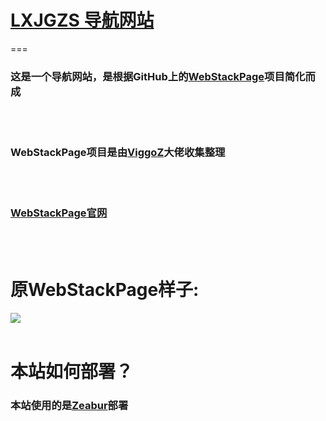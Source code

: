 # [LXJGZS 导航网站](lxjgzs.zeabur.app)
===
### 这是一个导航网站，是根据GitHub上的[WebStackPage](https://github.com/WebStackPage/WebStackPage.github.io)项目简化而成
<br><br>
### WebStackPage项目是由[ViggoZ](https://www.viggoz.com)大佬收集整理
<br><br>
### [WebStackPage官网](www.webstack.cc)
<br><br>
# 原WebStackPage样子:
![](https://camo.githubusercontent.com/cd5db39ba59752822b7770d5074571fc4db1660af9066dfdb9953ff53ed7195e/687474703a2f2f7777772e776562737461636b2e63632f6173736574732f696d616765732f707265766965772e676966)
<br><br>
# 本站如何部署？
### 本站使用的是[Zeabur](https://www.zeabur.com/)部署
